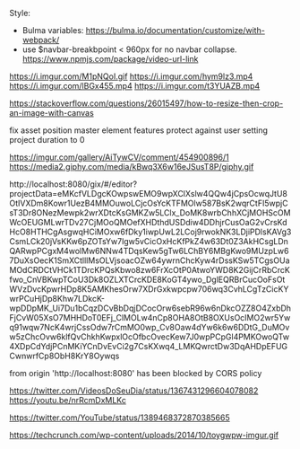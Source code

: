 Style:

- Bulma variables: https://bulma.io/documentation/customize/with-webpack/
- use \$navbar-breakbpoint < 960px for no navbar collapse.
https://www.npmjs.com/package/video-url-link

https://i.imgur.com/M1pNQoI.gif
https://i.imgur.com/hym9lz3.mp4
https://i.imgur.com/lBGx455.mp4
https://i.imgur.com/t3YUAZB.mp4

https://stackoverflow.com/questions/26015497/how-to-resize-then-crop-an-image-with-canvas

fix asset position
master element features
protect against user setting project duration to 0



https://imgur.com/gallery/AiTywCV/comment/454900896/1
https://media2.giphy.com/media/kBwq3X6w16eJSusT8P/giphy.gif

http://localhost:8080/gix/#/editor?projectData=eMKcfVLDgcKOwpswEMO9wpXClXslw4QQw4jCpsOcwqJtU8OtIVXDm8Kowr1UezB4MMOuwoLCjcOsYcKTFMOlw587BsK2wqrCtFI5wpjCsT3Dr8ONezMewpk2wrXDtcKsGMKZw5LClx_DoMK8wrbChhXCjMOHScOMWcOEUGMLwrTDv27CjMOoQMOefXHDthdUSDdiw4DDhjrCusOaG2vCrsKdHcO8HTHCgAsgwqHCiMOxw6fDky1iwpUwL2LCoj9rwokNK3LDjiPDlsKAVg3CsmLCk20jVsKKw6pZOTsYw7lgw5vCicOxHcKfPkZ4w63Dt0Z3AkHCsgLDnQARwpPCgxM4wolMw6NNw4TDqsKew5gTw6LChBY6MBgKwo9MUzpLw67DuXsOecK1SmXCtlllMsOLVjsoacOZw64ywrnChcKyw4rDssKSw5TCgsOUaMOdCRDCtVHCk1TDrcKPQsKbwo8zw6FrXcOtP0AtwoYWD8K2GijCrRbCrcKfwo_CnVBKwpTCoU3Dk8OZLXTCrcKDE8KoGT4ywo_DglEQRBrCucOoFsOtWVzDvcKpwrHDp8K5AMKhesOrw7XDrGxkwpcpw706wq3CvhLCgTzCicKYwrPCuHjDp8Khw7LDkcK-wpDDpMK_Ui7Du1bCqzDCvBbDqjDCocOrw6sebR96w6nDkcOZZ8O4ZxbDhFjCvW05XsO7MHHDoT0EFj_ClMOLw4nCp8OHA8OtB8OXUsOcIMO2wr5Ywq91wqw7NcK4wrjCssOdw7rCmMO0wp_Cv8Oaw4dYw6k6w6DDtG_DuMOvw5zChcOvw6klfQvChkhKwpxlOcOfbcOvecKew7J0wpPCpGl4PMKOwoQTw4XDpCdYdjPCnMKiYCnDvEvCi2g7CsKXwq4_LMKQwrctDw3DqAHDpEFUGCwnwrfCp8ObH8KrY8Oywqs


from origin 'http://localhost:8080' has been blocked by CORS policy

https://twitter.com/VideosDoSeuDia/status/1367431296604078082
https://youtu.be/nrRcmDxMLKc


https://twitter.com/YouTube/status/1389468372870385665


https://techcrunch.com/wp-content/uploads/2014/10/toygwpw-imgur.gif